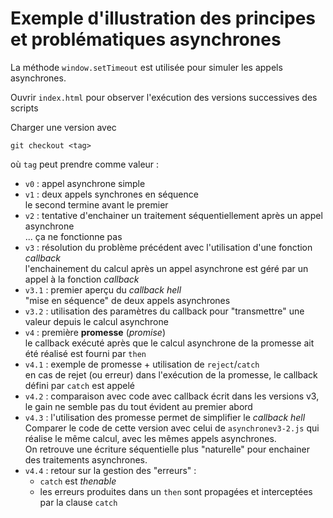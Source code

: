 Exemple d'illustration des principes et problématiques asynchrones
============================================================

La méthode `window.setTimeout` est utilisée pour simuler les appels asynchrones.

Ouvrir `index.html` pour observer l'exécution des versions successives des scripts

Charger une version avec

```git checkout <tag>```

où `tag` peut prendre comme valeur :

* `v0` : appel asynchrone simple
* `v1` : deux appels synchrones en séquence   
  le second termine avant le premier
* `v2` : tentative d'enchainer un traitement séquentiellement après un appel asynchrone   
  ... ça ne fonctionne pas
* `v3` : résolution du problème précédent avec l'utilisation d'une fonction *callback*   
  l'enchainement du calcul après un appel asynchrone est géré par un appel à la fonction *callback*
* `v3.1` : premier aperçu du *callback hell*  
  "mise en séquence" de deux appels asynchrones
* `v3.2` : utilisation des paramètres du callback pour "transmettre" une valeur depuis le calcul asynchrone
* `v4` : première **promesse** (*promise*)   
  le callback exécuté après que le calcul asynchrone de la promesse ait été réalisé est fourni par `then`
* `v4.1` : exemple de promesse + utilisation de `reject`/`catch`   
  en cas de rejet (ou erreur) dans l'exécution de la promesse, le callback défini par `catch` est appelé
* `v4.2` : comparaison avec code avec callback écrit dans les versions v3, le gain ne semble pas du tout évident au premier abord
* `v4.3` : l'utilisation des promesse permet de simplifier le *callback hell*   
  Comparer le code de cette version avec celui de `asynchronev3-2.js` qui réalise le même calcul, avec les mêmes appels asynchrones.   
  On retrouve une écriture séquentielle plus "naturelle" pour enchainer des traitements asynchrones.
* `v4.4` : retour sur la gestion des "erreurs" :   
  - `catch` est *thenable*
  - les erreurs produites dans un `then` sont propagées et interceptées par la clause `catch`
